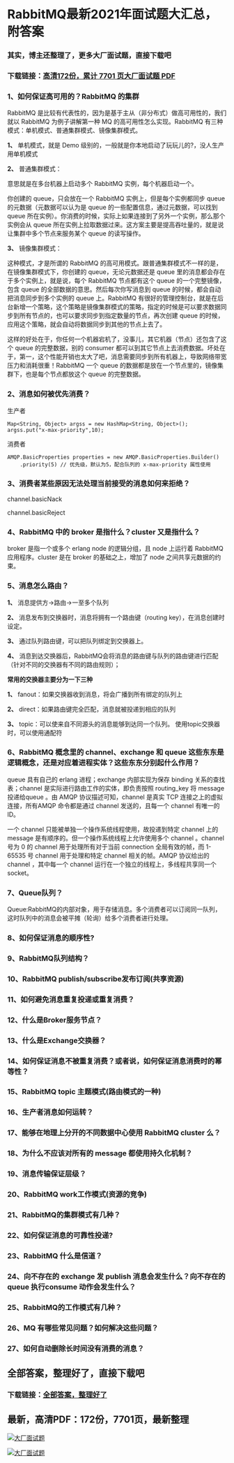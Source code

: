 # RabbitMQ最新2021年面试题大汇总，附答案

### 其实，博主还整理了，更多大厂面试题，直接下载吧

### 下载链接：[高清172份，累计 7701 页大厂面试题  PDF](https://github.com/souyunku/DevBooks/blob/master/docs/index.md)



### 1、如何保证高可用的？RabbitMQ 的集群

RabbitMQ 是比较有代表性的，因为是基于主从（非分布式）做高可用性的，我们就以 RabbitMQ 为例子讲解第一种 MQ 的高可用性怎么实现。RabbitMQ 有三种模式：单机模式、普通集群模式、镜像集群模式。

**1、** 单机模式，就是 Demo 级别的，一般就是你本地启动了玩玩儿的?，没人生产用单机模式

**2、** 普通集群模式：

意思就是在多台机器上启动多个 RabbitMQ 实例，每个机器启动一个。

你创建的 queue，只会放在一个 RabbitMQ 实例上，但是每个实例都同步 queue 的元数据（元数据可以认为是 queue 的一些配置信息，通过元数据，可以找到 queue 所在实例）。你消费的时候，实际上如果连接到了另外一个实例，那么那个实例会从 queue 所在实例上拉取数据过来。这方案主要是提高吞吐量的，就是说让集群中多个节点来服务某个 queue 的读写操作。

**3、** 镜像集群模式：

这种模式，才是所谓的 RabbitMQ 的高可用模式。跟普通集群模式不一样的是，在镜像集群模式下，你创建的 queue，无论元数据还是 queue 里的消息都会存在于多个实例上，就是说，每个 RabbitMQ 节点都有这个 queue 的一个完整镜像，包含 queue 的全部数据的意思。然后每次你写消息到 queue 的时候，都会自动把消息同步到多个实例的 queue 上。RabbitMQ 有很好的管理控制台，就是在后台新增一个策略，这个策略是镜像集群模式的策略，指定的时候是可以要求数据同步到所有节点的，也可以要求同步到指定数量的节点，再次创建 queue 的时候，应用这个策略，就会自动将数据同步到其他的节点上去了。

这样的好处在于，你任何一个机器宕机了，没事儿，其它机器（节点）还包含了这个 queue 的完整数据，别的 consumer 都可以到其它节点上去消费数据。坏处在于，第一，这个性能开销也太大了吧，消息需要同步到所有机器上，导致网络带宽压力和消耗很重！RabbitMQ 一个 queue 的数据都是放在一个节点里的，镜像集群下，也是每个节点都放这个 queue 的完整数据。


### 2、消息如何被优先消费？

生产者

```
Map<String, Object> argss = new HashMap<String, Object>();
argss.put("x-max-priority",10);
```

消费者

```
AMQP.BasicProperties properties = new AMQP.BasicProperties.Builder()
    .priority(5) // 优先级，默认为5，配合队列的 x-max-priority 属性使用
```


### 3、消费者某些原因无法处理当前接受的消息如何来拒绝？

channel.basicNack

channel.basicReject


### 4、RabbitMQ 中的 broker 是指什么？cluster 又是指什么？

broker 是指一个或多个 erlang node 的逻辑分组，且 node 上运行着 RabbitMQ 应用程序。cluster 是在 broker 的基础之上，增加了 node 之间共享元数据的约束。


### 5、消息怎么路由？

**1、** 消息提供方->路由->一至多个队列

**2、** 消息发布到交换器时，消息将拥有一个路由键（routing key），在消息创建时设定。

**3、** 通过队列路由键，可以把队列绑定到交换器上。

**4、** 消息到达交换器后，RabbitMQ会将消息的路由键与队列的路由键进行匹配（针对不同的交换器有不同的路由规则）；

**常用的交换器主要分为一下三种**

**1、** fanout：如果交换器收到消息，将会广播到所有绑定的队列上

**2、** direct：如果路由键完全匹配，消息就被投递到相应的队列

**3、** topic：可以使来自不同源头的消息能够到达同一个队列。 使用topic交换器时，可以使用通配符


### 6、RabbitMQ 概念里的 channel、exchange 和 queue 这些东东是逻辑概念，还是对应着进程实体？这些东东分别起什么作用？

queue 具有自己的 erlang 进程；exchange 内部实现为保存 binding 关系的查找表；channel 是实际进行路由工作的实体，即负责按照 routing_key 将 message 投递给queue 。由 AMQP 协议描述可知，channel 是真实 TCP 连接之上的虚拟连接，所有AMQP 命令都是通过 channel 发送的，且每一个 channel 有唯一的 ID。

一个 channel 只能被单独一个操作系统线程使用，故投递到特定 channel 上的 message 是有顺序的。但一个操作系统线程上允许使用多个 channel 。channel 号为 0 的 channel 用于处理所有对于当前 connection 全局有效的帧，而 1-65535 号 channel 用于处理和特定 channel 相关的帧。AMQP 协议给出的 channel ，其中每一个 channel 运行在一个独立的线程上，多线程共享同一个 socket。


### 7、Queue队列？

Queue:RabbitMQ的内部对象，用于存储消息。多个消费者可以订阅同一队列，这时队列中的消息会被平摊（轮询）给多个消费者进行处理。


### 8、如何保证消息的顺序性?
### 9、RabbitMQ队列结构？
### 10、RabbitMQ publish/subscribe发布订阅(共享资源)
### 11、如何避免消息重复投递或重复消费？
### 12、什么是Broker服务节点？
### 13、什么是Exchange交换器？
### 14、如何保证消息不被重复消费？或者说，如何保证消息消费时的幂等性？
### 15、RabbitMQ topic 主题模式(路由模式的一种)
### 16、生产者消息如何运转？
### 17、能够在地理上分开的不同数据中心使用 RabbitMQ cluster 么？
### 18、为什么不应该对所有的 message 都使用持久化机制？
### 19、消息传输保证层级？
### 20、RabbitMQ work工作模式(资源的竞争)
### 21、RabbitMQ的集群模式有几种？
### 22、如何保证消息的可靠性投递?
### 23、RabbitMQ 什么是信道？
### 24、向不存在的 exchange 发 publish 消息会发生什么？向不存在的 queue 执行consume 动作会发生什么？
### 25、RabbitMQ的工作模式有几种？
### 26、MQ 有哪些常见问题？如何解决这些问题？
### 27、如何自动删除长时间没有消费的消息？




## 全部答案，整理好了，直接下载吧

### 下载链接：[全部答案，整理好了](https://www.souyunku.com/wp-content/uploads/weixin/githup-weixin-2.png)




## 最新，高清PDF：172份，7701页，最新整理

[![大厂面试题](https://www.souyunku.com/wp-content/uploads/weixin/mst.png "架构师专栏")](https://www.souyunku.com/wp-content/uploads/weixin/githup-weixin.png "架构师专栏")

[![大厂面试题](https://www.souyunku.com/wp-content/uploads/weixin/githup-weixin.png "架构师专栏")](https://www.souyunku.com/wp-content/uploads/weixin/githup-weixin.png "架构师专栏")
